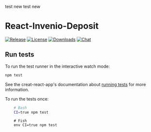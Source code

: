 test new test new

# React-Invenio-Deposit

[![Release](https://img.shields.io/npm/v/react-invenio-deposit)](https://www.npmjs.com/package/react-invenio-deposit)
[![License](https://img.shields.io/github/license/inveniosoftware/react-invenio-deposit)](https://github.com/inveniosoftware/react-invenio-deposit/blob/master/LICENSE)
[![Downloads](https://img.shields.io/npm/dm/react-invenio-deposit)](https://www.npmjs.com/package/react-invenio-deposit)
[![Chat](https://img.shields.io/gitter/room/inveniosoftware/invenio)](https://gitter.im/inveniosoftware/invenio)


## Run tests

To run the test runner in the interactive watch mode:

```bash
npm test
```

See the creat-react-app's documentation about [running tests](https://create-react-app.dev/docs/running-tests/) for more information.

To run the tests once:

```bash
    # Bash
    CI=true npm test
```

```fish
    # Fish
    env CI=true npm test
```
